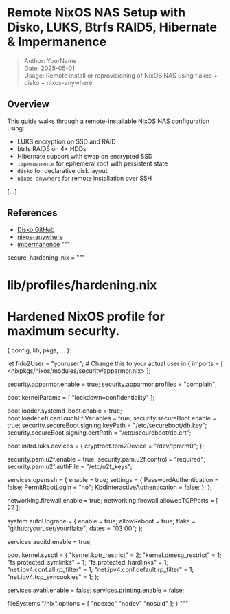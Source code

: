 # Remote NixOS NAS Setup with Disko, LUKS, Btrfs RAID5, Hibernate & Impermanence

> Author: YourName  
> Date: 2025-05-01  
> Usage: Remote install or reprovisioning of NixOS NAS using flakes + disko + nixos-anywhere

## Overview

This guide walks through a remote-installable NixOS NAS configuration using:

- LUKS encryption on SSD and RAID
- btrfs RAID5 on 4× HDDs
- Hibernate support with swap on encrypted SSD
- `impermanence` for ephemeral root with persistent state
- `disko` for declarative disk layout
- `nixos-anywhere` for remote installation over SSH

[...]

## References

- [Disko GitHub](https://github.com/nix-community/disko)
- [nixos-anywhere](https://github.com/nix-community/nixos-anywhere)
- [impermanence](https://github.com/nix-community/impermanence)
"""

secure_hardening_nix = """
# lib/profiles/hardening.nix
#
# Hardened NixOS profile for maximum security.

{ config, lib, pkgs, ... }:

let
  fido2User = "youruser";  # Change this to your actual user
in
{
  imports = [
    <nixpkgs/nixos/modules/security/apparmor.nix>
  ];

  security.apparmor.enable = true;
  security.apparmor.profiles = "complain";

  boot.kernelParams = [ "lockdown=confidentiality" ];

  boot.loader.systemd-boot.enable = true;
  boot.loader.efi.canTouchEfiVariables = true;
  security.secureBoot.enable = true;
  security.secureBoot.signing.keyPath = "/etc/secureboot/db.key";
  security.secureBoot.signing.certPath = "/etc/secureboot/db.crt";

  boot.initrd.luks.devices = {
    cryptroot.tpm2Device = "/dev/tpmrm0";
  };

  security.pam.u2f.enable = true;
  security.pam.u2f.control = "required";
  security.pam.u2f.authFile = "/etc/u2f_keys";

  services.openssh = {
    enable = true;
    settings = {
      PasswordAuthentication = false;
      PermitRootLogin = "no";
      KbdInteractiveAuthentication = false;
    };
  };

  networking.firewall.enable = true;
  networking.firewall.allowedTCPPorts = [ 22 ];

  system.autoUpgrade = {
    enable = true;
    allowReboot = true;
    flake = "github:youruser/yourflake";
    dates = "03:00";
  };

  services.auditd.enable = true;

  boot.kernel.sysctl = {
    "kernel.kptr_restrict" = 2;
    "kernel.dmesg_restrict" = 1;
    "fs.protected_symlinks" = 1;
    "fs.protected_hardlinks" = 1;
    "net.ipv4.conf.all.rp_filter" = 1;
    "net.ipv4.conf.default.rp_filter" = 1;
    "net.ipv4.tcp_syncookies" = 1;
  };

  services.avahi.enable = false;
  services.printing.enable = false;

  fileSystems."/nix".options = [ "noexec" "nodev" "nosuid" ];
}
"""
